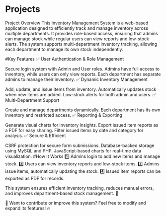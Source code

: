 # Projects
Project Overview
This Inventory Management System is a web-based application designed to efficiently track and manage inventory across multiple departments. It provides role-based access, ensuring that admins can manage stock while regular users can view reports and low-stock alerts. The system supports multi-department inventory tracking, allowing each department to manage its own stock independently.

#Key Features
✅ User Authentication & Role Management

Secure login system with Admin and User roles.
Admins have full access to inventory, while users can only view reports.
Each department has separate admins to manage their inventory.
✅ Dynamic Inventory Management

Add, update, and issue items from inventory.
Automatically updates stock when new items are added.
Low-stock alerts for both admin and users.
✅ Multi-Department Support

Create and manage departments dynamically.
Each department has its own inventory and restricted access.
✅ Reporting & Exporting

Generate visual charts for inventory insights.
Export issued item reports as a PDF for easy sharing.
Filter issued items by date and category for analysis.
✅ Secure & Efficient

CSRF protection for secure form submissions.
Database-backed storage using MySQL and PHP.
JavaScript-based charts for real-time data visualization.
#How It Works
1️⃣ Admins login to add new items and manage stock.
2️⃣ Users can view inventory reports and low-stock items.
3️⃣ Admins issue items, automatically updating the stock.
4️⃣ Issued item reports can be exported as PDF for records.

This system ensures efficient inventory tracking, reduces manual errors, and improves department-based stock management. 🚀

📌 Want to contribute or improve this system? Feel free to modify and expand its features! 🔥
